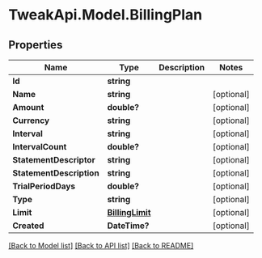 # TweakApi.Model.BillingPlan
## Properties

Name | Type | Description | Notes
------------ | ------------- | ------------- | -------------
**Id** | **string** |  | 
**Name** | **string** |  | [optional] 
**Amount** | **double?** |  | [optional] 
**Currency** | **string** |  | [optional] 
**Interval** | **string** |  | [optional] 
**IntervalCount** | **double?** |  | [optional] 
**StatementDescriptor** | **string** |  | [optional] 
**StatementDescription** | **string** |  | [optional] 
**TrialPeriodDays** | **double?** |  | [optional] 
**Type** | **string** |  | [optional] 
**Limit** | [**BillingLimit**](BillingLimit.md) |  | [optional] 
**Created** | **DateTime?** |  | [optional] 

[[Back to Model list]](../README.md#documentation-for-models) [[Back to API list]](../README.md#documentation-for-api-endpoints) [[Back to README]](../README.md)

